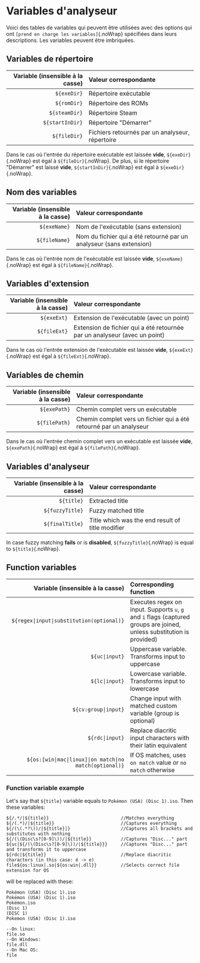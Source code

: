 # Variables d'analyseur

Voici des tables de variables qui peuvent être utilisées avec des options qui ont `[prend en charge les variables]`{.noWrap} spécifiées dans leurs descriptions. Les variables peuvent être imbriquées.

## Variables de répertoire

| Variable (insensible à la casse) | Valeur correspondante                           |
| --------------------------------:|:----------------------------------------------- |
|                      `${exeDir}` | Répertoire exécutable                           |
|                      `${romDir}` | Répertoire des ROMs                             |
|                    `${steamDir}` | Répertoire Steam                                |
|                  `${startInDir}` | Répertoire "Démarrer"                           |
|                     `${fileDir}` | Fichiers retournés par un analyseur, répertoire |

Dans le cas où l'entrée du répertoire exécutable est laissée **vide**, `${exeDir}`{.noWrap} est égal à `${fileDir}`{.noWrap}. De plus, si le répertoire "Démarrer" est laissé **vide**, `${startInDir}`{.noWrap} est égal à `${exeDir}`{.noWrap}.

## Nom des variables

| Variable (insensible à la casse) | Valeur correspondante                                               |
| --------------------------------:|:------------------------------------------------------------------- |
|                     `${exeName}` | Nom de l'exécutable (sans extension)                                |
|                    `${fileName}` | Nom du fichier qui a été retourné par un analyseur (sans extension) |

Dans le cas où l'entrée nom de l'exécutable est laissée **vide**, `${exeName}`{.noWrap} est égal à `${fileName}`{.noWrap}.

## Variables d'extension

| Variable (insensible à la casse) | Valeur correspondante                                                     |
| --------------------------------:|:------------------------------------------------------------------------- |
|                      `${exeExt}` | Extension de l'exécutable (avec un point)                                 |
|                     `${fileExt}` | Extension de fichier qui a été retournée par un analyseur (avec un point) |

Dans le cas où l'entrée extension de l'exécutable est laissée **vide**, `${exeExt}`{.noWrap} est égal à `${fileExt}`{.noWrap}.

## Variables de chemin

| Variable (insensible à la casse) | Valeur correspondante                                              |
| --------------------------------:|:------------------------------------------------------------------ |
|                     `${exePath}` | Chemin complet vers un exécutable                                  |
|                    `${filePath}` | Chemin complet vers un fichier qui a été retourné par un analyseur |

Dans le cas où l'entrée chemin complet vers un exécutable est laissée **vide**, `${exePath}`{.noWrap} est égal à `${filePath}`{.noWrap}.

## Variables d'analyseur

| Variable (insensible à la casse) | Valeur correspondante                            |
| --------------------------------:|:------------------------------------------------ |
|                       `${title}` | Extracted title                                  |
|                  `${fuzzyTitle}` | Fuzzy matched title                              |
|                  `${finalTitle}` | Title which was the end result of title modifier |

In case fuzzy matching **fails** or is **disabled**, `${fuzzyTitle}`{.noWrap} is equal to `${title}`{.noWrap}.

## Function variables

|                            Variable (insensible à la casse) | Corresponding function                                                                                                 |
| -----------------------------------------------------------:|:---------------------------------------------------------------------------------------------------------------------- |
|                 `${regex\|input\|substitution(optional)}` | Executes regex on input. Supports `u`, `g` and `i` flags (captured groups are joined, unless substitution is provided) |
|                                             `${uc\|input}` | Uppercase variable. Transforms input to uppercase                                                                      |
|                                             `${lc\|input}` | Lowercase variable. Transforms input to lowercase                                                                      |
|                                       `${cv:group\|input}` | Change input with matched custom variable (group is optional)                                                          |
|                                            `${rdc\|input}` | Replace diacritic input characters with their latin equivalent                                                         |
| `${os:[win\|mac\|linux]\|on match\|no match(optional)}` | If OS matches, uses `on match` value or `no match` otherwise                                                           |

### Function variable example

Let's say that `${title}` variable equals to `Pokémon (USA) (Disc 1).iso`. Then these variables:
```
${/.*/|${title}}                           //Matches everything
${/(.*)/|${title}}                         //Captures everything
${/(\(.*?\))/|${title}|}                   //Captures all brackets and substitutes with nothing
${/(\(Disc\s?[0-9]\))/|${title}}           //Captures "Disc..." part
${uc|${/(\(Disc\s?[0-9]\))/|${title}}}     //Captures "Disc..." part and transforms it to uppercase
${rdc|${title}}                            //Replace diacritic characters (in this case: é -> e)
file${os:linux|.so|${os:win|.dll}}         //Selects correct file extension for OS
```
will be replaced with these:
```
Pokémon (USA) (Disc 1).iso
Pokémon (USA) (Disc 1).iso
Pokémon.iso
(Disc 1)
(DISC 1)
Pokemon (USA) (Disc 1).iso

--On linux:
file.so
--On Windows:
file.dll
--On Mac OS:
file
```
